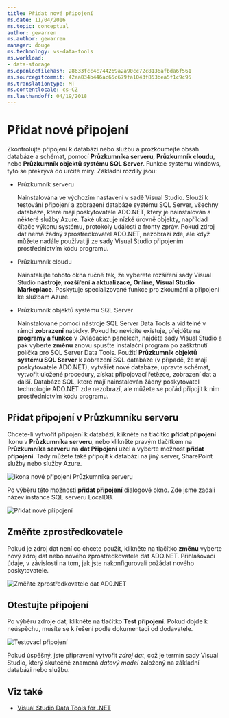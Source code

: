 ```yaml
---
title: Přidat nové připojení
ms.date: 11/04/2016
ms.topic: conceptual
author: gewarren
ms.author: gewarren
manager: douge
ms.technology: vs-data-tools
ms.workload:
- data-storage
ms.openlocfilehash: 28633fcc4c744269a2a90cc72c8136afbda6f561
ms.sourcegitcommit: 42ea834b446ac65c679fa1043f853bea5f1c9c95
ms.translationtype: MT
ms.contentlocale: cs-CZ
ms.lasthandoff: 04/19/2018
---
```

# <a name="add-new-connections"></a>Přidat nové připojení

Zkontrolujte připojení k databázi nebo službu a prozkoumejte obsah databáze a schémat, pomocí **Průzkumníka serveru**, **Průzkumník cloudu**, nebo **Průzkumník objektů systému SQL Server**. Funkce systému windows, tyto se překrývá do určité míry. Základní rozdíly jsou:

- Průzkumník serveru

   Nainstalována ve výchozím nastavení v sadě Visual Studio. Slouží k testování připojení a zobrazení databáze systému SQL Server, všechny databáze, které mají poskytovatele ADO.NET, který je nainstalován a některé služby Azure. Také ukazuje nízké úrovně objekty, například čítače výkonu systému, protokoly událostí a fronty zpráv. Pokud zdroj dat nemá žádný zprostředkovatel ADO.NET, nezobrazí zde, ale když můžete nadále používat ji ze sady Visual Studio připojením prostřednictvím kódu programu.

- Průzkumník cloudu

   Nainstalujte tohoto okna ručně tak, že vyberete rozšíření sady Visual Studio **nástroje**, **rozšíření a aktualizace**, **Online**, **Visual Studio Markeplace**. Poskytuje specializované funkce pro zkoumání a připojení ke službám Azure.

- Průzkumník objektů systému SQL Server

   Nainstalované pomocí nástroje SQL Server Data Tools a viditelné v rámci **zobrazení** nabídky. Pokud ho nevidíte existuje, přejděte na **programy a funkce** v Ovládacích panelech, najděte sady Visual Studio a pak vyberte **změnu** znovu spusťte instalační program po zaškrtnutí políčka pro SQL Server Data Tools. Použití **Průzkumník objektů systému SQL Server** k zobrazení SQL databáze (v případě, že mají poskytovatele ADO.NET), vytvářet nové databáze, upravte schémat, vytvořit uložené procedury, získat připojovací řetězce, zobrazení dat a další. Databáze SQL, které mají nainstalován žádný poskytovatel technologie ADO.NET zde nezobrazí, ale můžete se pořád připojit k nim prostřednictvím kódu programu.

## <a name="add-a-connection-in-server-explorer"></a>Přidat připojení v Průzkumníku serveru

Chcete-li vytvořit připojení k databázi, klikněte na tlačítko **přidat připojení** ikonu v **Průzkumníka serveru**, nebo klikněte pravým tlačítkem na **Průzkumníka serveru** na **dat Připojení** uzel a vyberte možnost **přidat připojení**. Tady můžete také připojit k databázi na jiný server, SharePoint služby nebo služby Azure.

![Ikona nové připojení Průzkumníka serveru](../data-tools/media/raddata-server-explorer-new-connection-icon.png "ikonu raddata nové připojení Průzkumníka serveru")

Po výběru této možnosti **přidat připojení** dialogové okno. Zde jsme zadali název instance SQL serveru LocalDB.

![Přidat nové připojení](../data-tools/media/raddata-add-new-connection-dialog.png "raddata přidat nové připojení, dialogové okno")

## <a name="change-the-provider"></a>Změňte zprostředkovatele

Pokud je zdroj dat není co chcete použít, klikněte na tlačítko **změnu** vyberte nový zdroj dat nebo nového zprostředkovatele dat ADO.NET. Přihlašovací údaje, v závislosti na tom, jak jste nakonfigurovali požádat nového poskytovatele.

![Změňte zprostředkovatele dat AD0.NET](../data-tools/media/raddata-change-ad0.net-data-provider.png "raddata poskytovatel dat AD0.NET změny")

## <a name="test-the-connection"></a>Otestujte připojení

Po výběru zdroje dat, klikněte na tlačítko **Test připojení**. Pokud dojde k neúspěchu, musíte se k řešení podle dokumentaci od dodavatele.

![Testovací připojení](../data-tools/media/raddata-test-connection.png "raddata Test připojení")

Pokud úspěšný, jste připraveni vytvořit *zdroj dat*, což je termín sady Visual Studio, který skutečně znamená *datový model* založený na základní databázi nebo službu.

## <a name="see-also"></a>Viz také

- [Visual Studio Data Tools for .NET](../data-tools/visual-studio-data-tools-for-dotnet.md)